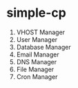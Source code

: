 # simple-cp
1. VHOST Manager
2. User Manager
3. Database Manager
4. Email Manager
5. DNS Manager
6. File Manager
7. Cron Manager
